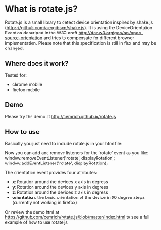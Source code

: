 # What is rotate.js?

Rotate.js is a small library to detect device orientation inspired by 
shake.js (https://github.com/alexgibson/shake.js). It is using the 
DeviceOrientation Event as descriped in the W3C craft
http://dev.w3.org/geo/api/spec-source-orientation and tries to 
compensate for different browser implementation.
Please note that this specification is still in flux and may be changed.

## Where does it work?
Tested for:
- chrome mobile
- firefox mobile

## Demo
Please try the demo at http://cemrich.github.io/rotate.js

## How to use
Basically you just need to include rotate.js in your html file:
	<script src="js/rotate.js"></script>

Now you can add and remove listeners for the 'rotate' event as you like:
	window.removeEventListener('rotate', displayRotation);
	window.addEventListener('rotate', displayRotation);

The orientation event provides four attributes:
- **x**: Rotation around the devices x axis in degress
- **y**: Rotation around the devices y axis in degress
- **z**: Rotation around the devices z axis in degress
- **orientation**: the basic orientation of the device in 90 degree steps (currently not working in firefox)

Or review the demo html at https://github.com/cemrich/rotate.js/blob/master/index.html to see a full example of how to use rotate.js